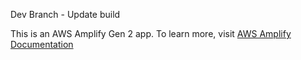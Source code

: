 Dev Branch - Update build

This is an AWS Amplify Gen 2 app. To learn more, visit [AWS Amplify Documentation](https://docs.amplify.aws/gen2/)
